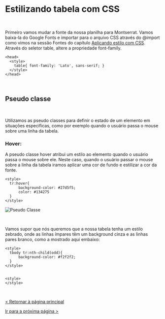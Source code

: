 # Estilizando tabela com CSS
  
  
&nbsp;
  
  
Primeiro vamos mudar a fonte da nossa planilha para Montserrat. Vamos baixa-la do Google Fonts e importar para o arquivo CSS através do @import como vimos na sessão Fontes do capítulo [Aplicando estilo com CSS](9-Aplicando-estilo-com-CSS.md).
Através do seletor table, altere a propriedade font-family.

```
<head>
  <style>
    table{ font-family: 'Lato', sans-serif; }
  </style>
</head>
```
  
  
&nbsp;
  
  
## Pseudo classe
  
  
&nbsp;
  
  
Utilizamos as pseudo classes para definir o estado de um elemento em situações específicas, como por exemplo quando o usuário passa o mouse sobre uma linha da tabela.

### Hover:
A pseudo classe hover atribui um estilo ao elemento quando o usuário passa o mouse sobre ele. Neste caso, quando o usuário passar o mouse sobre a linha da tabela iramos aplicar uma cor de fundo e estilizar a cor da fonte.


```
<style>
  tr:hover{
      background-color: #27d5f5;
      color: #134275
  }
</style>
```
  
  
![Pseudo Classe](images/pseudo-classe.png)

  
  
&nbsp;
  
  
Vamos supor que nós queremos que a nossa tabela tenha um estilo zebrado, onde as linhas ímpares têm um background cinza e as linhas pares branco, como a mostrado aqui embaixo:

```
<style>
  tbody tr:nth-child(odd){
      background-color: #f2f2f2;
  }
</style>
```
  
  
![]()
  



```
<style>
</style>
```

  
  
&nbsp;
  
  
[< Retornar à página principal](../README.md)
  
  
[Ir para a próxima página >](14-Formulários.md)
